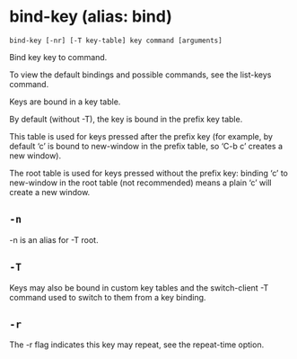 #  bind-key (alias: bind)

~~~
bind-key [-nr] [-T key-table] key command [arguments]
~~~

Bind key key to command.  

To view the default bindings and possible commands, see the list-keys command.

Keys are bound in a key table.  

By default (without -T), the key is bound in the prefix key table.  

This table is used for keys pressed after the prefix key
(for example, by default ‘c’ is bound to new-window in the prefix table, 
so ‘C-b c’ creates a new window).  

The root table is used for keys pressed without the prefix key: 
binding ‘c’ to new-window in the root table (not recommended) means a plain ‘c’ will create a new window.  

## `-n`

-n is an alias for -T root.  

## `-T`

Keys may also be bound in custom key tables 
and the switch-client -T command used to switch to them from a key binding.  

## `-r`

The -r flag indicates this key may repeat, see the repeat-time option.
